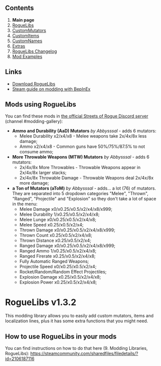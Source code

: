 ## Contents ##

1. **Main page**
2. [RogueLibs](/md/RogueLibs.md)
3. [CustomMutators](/md/CustomMutators.md)
4. [CustomItems](/md/CustomItems.md)
5. [CustomNames](/md/CustomNames.md)
6. [Extras](/md/Extras.md)
7. [RogueLibs Changelog](/md/Changelog.md)
8. [Mod Examples](/md/Examples.md)

## Links ##
*  [Download RogueLibs](https://github.com/Abbysssal/RogueLibs/releases)
*  [Steam guide on modding with BepInEx](https://steamcommunity.com/sharedfiles/filedetails/?id=2106187116)

## Mods using RogueLibs ##
You can find these mods in [the official Streets of Rogue Discord server](https://discord.com/invite/streetsofrogue) (channel #modding-gallery):

* **Ammo and Durability (AaD) Mutators** *by Abbysssal* - adds 6 mutators:
  * Melee Durability x2/x4/x8 - Melee weapons take 2x/4x/8x less damage;
  * Ammo x2/x4/x8 - Common guns have 50%/75%/87.5% to not consume ammo;
* **More Throwable Weapons (MTW) Mutators** *by Abbysssal* - adds 6 mutators:
  * 2x/4x/8x More Throwables - Throwable Weapons appear in 2x/4x/8x larger stacks;
  * 2x/4x/8x Throwable Damage - Throwable Weapons deal 2x/4x/8x more damage;
* **a Ton of Mutators (aToM)** *by Abbysssal* - adds... a lot (76) of mutators. They are separated into 5 dropdown categories "Melee", "Thrown", "Ranged", "Projectile" and "Explosion" so they don't take a lot of space in the menu:
  * Melee Damage x0/x0.25/x0.5/x2/x4/x8/x999;
  * Melee Durability 1/x0.25/x0.5/x2/x4/x8;
  * Melee Lunge x0/x0.25/x0.5/x2/x4/x8;
  * Melee Speed x0.25/x0.5/x2/x4;
  * Thrown Damage x0/x0.25/x0.5/x2/x4/x8/x999;
  * Thrown Count x0.25/x0.5/x2/x4/x8;
  * Thrown Distance x0.25/x0.5/x2/x4;
  * Ranged Damage x0/x0.25/x0.5/x2/x4/x8/x999;
  * Ranged Ammo 1/x0.25/x0.5/x2/x4/x8;
  * Ranged Firerate x0.25/x0.5/x2/x4/x8;
  * Fully Automatic Ranged Weapons;
  * Projectile Speed x0/x0.25/x0.5/x2/x4;
  * Rocket/Random/Random Effect Projectiles;
  * Explosion Damage x0.25/x0.5/x2/x4/x8;
  * Explosion Power x0.25/x0.5/x2/x4/x8;

# RogueLibs v1.3.2 #
This modding library allows you to easily add custom mutators, items and localization lines, plus it has some extra functions that you might need.

## How to use RogueLibs in your mods ##
You can find instructions on how to do that here (9. Modding Libraries, RogueLibs):
https://steamcommunity.com/sharedfiles/filedetails/?id=2106187116
